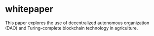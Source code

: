 # whitepaper
This paper explores the use of decentralized autonomous organization (DAO) and Turing-complete blockchain technology in agriculture.
